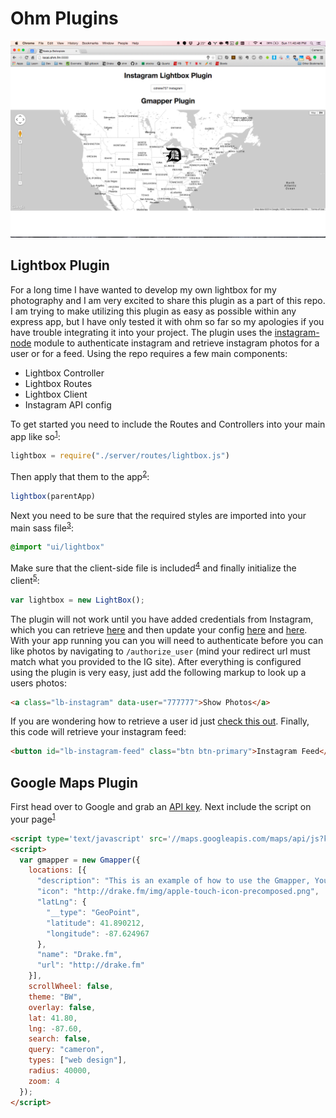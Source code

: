# Ohm Plugins
![plugins](assets/img/screenshot.png)

## Lightbox Plugin 
For a long time I have wanted to develop my own lightbox for my photography and I am very excited to share this plugin as a part of this repo. I am trying to make utilizing this plugin as easy as possible within any express app, but I have only tested it with ohm so far so my apologies if you have trouble integrating it into your project.
The plugin uses  the [instagram-node](https://github.com/totemstech/instagram-node) module to authenticate instagram and retrieve instagram photos for a user or for a feed. Using the repo requires a few main components:

* Lightbox Controller
* Lightbox Routes
* Lightbox Client
* Instagram API config

To get started you need to include the Routes and Controllers into your main app like so<sup>[1](https://github.com/ohmlabs/ohm/blob/master/ohm.coffee#L25)</sup>:
```js
lightbox = require("./server/routes/lightbox.js")
```
Then apply that them to the app<sup>[2](https://github.com/ohmlabs/ohm/blob/master/ohm.coffee#L56)</sup>:
```js
lightbox(parentApp)
```
Next you need to be sure that the required styles are imported into your main sass file<sup>[3](https://github.com/ohmlabs/ohm/blob/master/client/sass/style.sass#L9)</sup>:
```sass
@import "ui/lightbox"
```
Make sure that the client-side file is included<sup>[4](https://github.com/ohmlabs/ohm/blob/master/server/views/sample.jade#L48)</sup> and finally initialize the client<sup>[5](https://github.com/ohmlabs/ohm/blob/master/client/js/ohm.js#L17)</sup>:
```js
var lightbox = new LightBox();
```

The plugin will not work until you have added credentials from Instagram, which you can retrieve [here](http://instagram.com/developer/clients/manage/) and then update your config [here](https://github.com/ohmlabs/ohm/blob/master/server/config/config.example.js#L12) and [here](https://github.com/ohmlabs/ohm/blob/master/server/config/config.example.js#L21). With your app running you can you will need to authenticate before you can like photos by navigating to ```/authorize_user``` (mind your redirect url must match what you provided to the IG site).
After everything is configured using the plugin is very easy, just add the following markup to look up a users photos: 
```html
<a class="lb-instagram" data-user="777777">Show Photos</a>
```
If you are wondering how to retrieve a user id just [check this out](http://www.otzberg.net/iguserid/).
Finally, this code will retrieve your instagram feed:
```html
<button id="lb-instagram-feed" class="btn btn-primary">Instagram Feed</button>
```
## Google Maps Plugin
First head over to Google and grab an [API key](https://code.google.com/apis/console/?noredirect).
Next include the script on your page<sup>[1](https://github.com/ohmlabs/ohm/blob/master/server/views/sample.jade#L47)</sup>
```html
<script type='text/javascript' src='//maps.googleapis.com/maps/api/js?key=#{dependencies.gmaps}&sensor=true&libraries=places'></script>
<script>
  var gmapper = new Gmapper({
    locations: [{
      "description": "This is an example of how to use the Gmapper, You basically only need to include am icon, latLng, name and url.",
      "icon": "http://drake.fm/img/apple-touch-icon-precomposed.png",
      "latLng": {
        "__type": "GeoPoint",
        "latitude": 41.890212,
        "longitude": -87.624967
      },
      "name": "Drake.fm",
      "url": "http://drake.fm"
    }],
    scrollWheel: false,
    theme: "BW",
    overlay: false,
    lat: 41.80,
    lng: -87.60,
    search: false,
    query: "cameron",
    types: ["web design"],
    radius: 40000,
    zoom: 4
  });
</script>
```


